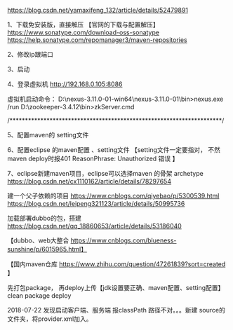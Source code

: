 


https://blog.csdn.net/yamaxifeng_132/article/details/52479891

1、下载免安装版，直接解压
【官网的下载与配置解压】
https://www.sonatype.com/download-oss-sonatype
https://help.sonatype.com/repomanager3/maven-repositories


2、修改ip跟端口

3、启动

4、登录虚拟机
http://192.168.0.105:8086


虚拟机启动命令：
D:\nexus-3.11.0-01-win64\nexus-3.11.0-01\bin>nexus.exe /run
D:\zookeeper-3.4.12\bin>zkServer.cmd






/*********************************************************************/


5、配置maven的 setting文件

6、配置eclipse 的maven配置  、setting文件  【setting文件一定要指对， 不然 maven deploy时报401 ReasonPhrase: Unauthorized 错误   】

7、eclipse新建maven项目，eclipse可以选择maven 的骨架 archetype
https://blog.csdn.net/cx1110162/article/details/78297654

建一个父子依赖的项目
https://www.cnblogs.com/qiyebao/p/5300539.html
https://blog.csdn.net/leipeng321123/article/details/50995736


加载部署dubbo的包，搭建
https://blog.csdn.net/qq_18860653/article/details/53186040

【dubbo、web大整合  https://www.cnblogs.com/blueness-sunshine/p/6015965.html】

【国内maven仓库  https://www.zhihu.com/question/47261839?sort=created 】




先打包package， 再deploy上传【jdk设置要正确、maven配置、setting配置】
clean package deploy


2018-07-22  发现启动客户端、服务端   报classPath 路径不对。。。新建 source的文件夹，将provider.xml加入。

